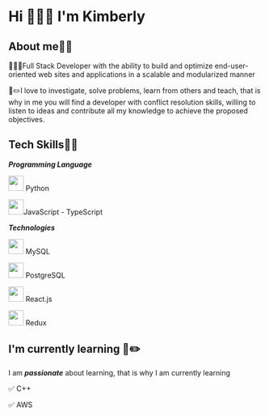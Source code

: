 <h1>Hi 🙋🏻‍♀️ I'm Kimberly</h1>
  
 <h2>About me✍🏻</h2>
 <p> 👩🏻‍💻Full Stack Developer with the ability to build and optimize end-user-oriented web sites and applications in a scalable and modularized manner</p>
<p>📖✏️I love to investigate, solve problems, learn from others and teach, that is why in me you will find a developer with conflict resolution skills, willing to listen to ideas and contribute all my knowledge to achieve the proposed objectives.</p>

 <h2>Tech Skills✍🏻</h2>
 <i><b>Programming Language</b></i>
 <p><span><img width="30" height="30"  src="https://static.vecteezy.com/system/resources/thumbnails/012/697/295/small_2x/3d-python-programming-language-logo-free-png.png" /></span> Python</p>
 <p><span><img width="30" height="30" src="https://cdn.iconscout.com/icon/free/png-256/javascript-2752148-2284965.png" /></span>JavaScript - TypeScript</p>
  <i><b>Technologies</b></i>  <p><span><img width="30" height="30"  src="https://upload.wikimedia.org/wikipedia/labs/8/8e/Mysql_logo.png" /></span> MySQL</p>
  <p><span><img width="30" height="30"  src="https://w7.pngwing.com/pngs/396/90/png-transparent-postgresql-database-logo-computer-icons-replication-software-developer-miscellaneous-blue-mammal-thumbnail.png" /></span> PostgreSQL</p>
 <p><span><img width="30" height="30" src="https://images.assetsdelivery.com/compings_v2/mo75/mo752103/mo75210300005.jpg" /></span> React.js</p>
  <p><span><img width="30" height="30"  src="https://raw.githubusercontent.com/reduxjs/redux/master/logo/logo.png" /></span> Redux</p>
  
  
  <h2>I'm currently learning 📖✏️</h2>
                    <p> I am <b><i>passionate</i></b> about learning, that is why I am currently learning</p>
                    <p>✅ C++ </p>
                    <p>✅ AWS </p>
                    
<!---
Kimblag/Kimblag is a ✨ special ✨ repository because its `README.md` (this file) appears on your GitHub profile.
You can click the Preview link to take a look at your changes.
--->
